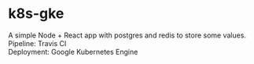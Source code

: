 # k8s-gke

A simple Node + React app with postgres and redis to store some values.  
Pipeline: Travis CI  
Deployment: Google Kubernetes Engine  

